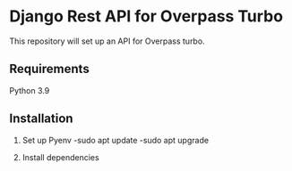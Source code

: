 # Django Rest API for Overpass Turbo
This repository will set up an API for Overpass turbo.

## Requirements
Python 3.9

## Installation
1. Set up Pyenv
-sudo apt update
-sudo apt upgrade

2. Install dependencies
   
